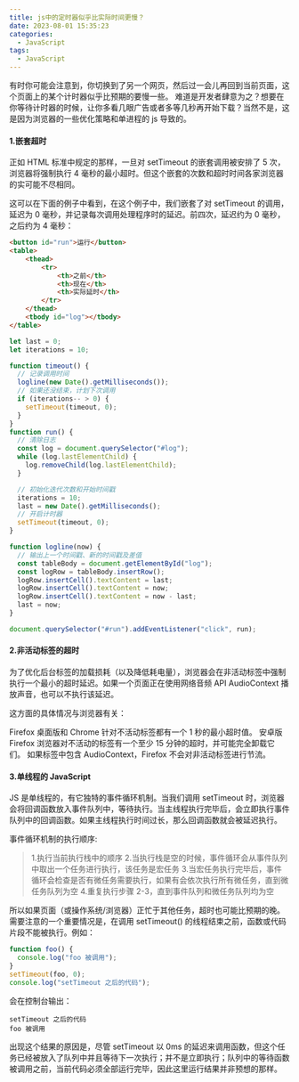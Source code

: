 ```yaml
---
title: js中的定时器似乎比实际时间更慢？
date: 2023-08-01 15:35:23
categories:
  - JavaScript
tags:
  - JavaScript
---
```


有时你可能会注意到，你切换到了另一个网页，然后过一会儿再回到当前页面，这个页面上的某个计时器似乎比预期的要慢一些。
难道是开发者肆意为之？想要在你等待计时器的时候，让你多看几眼广告或者多等几秒再开始下载？当然不是，这是因为浏览器的一些优化策略和单进程的
js 导致的。

#### 1.嵌套超时

正如 HTML 标准中规定的那样，一旦对 setTimeout 的嵌套调用被安排了 5
次，浏览器将强制执行 4
毫秒的最小超时。但这个嵌套的次数和超时时间各家浏览器的实可能不尽相同。

这可以在下面的例子中看到，在这个例子中，我们嵌套了对 setTimeout 的调用，延迟为 0
毫秒，并记录每次调用处理程序时的延迟。前四次，延迟约为 0 毫秒，之后约为 4 毫秒：

```html
<button id="run">运行</button>
<table>
	<thead>
		<tr>
			<th>之前</th>
			<th>现在</th>
			<th>实际延时</th>
		</tr>
	</thead>
	<tbody id="log"></tbody>
</table>
```

```js
let last = 0;
let iterations = 10;

function timeout() {
  // 记录调用时间
  logline(new Date().getMilliseconds());
  // 如果还没结束，计划下次调用
  if (iterations-- > 0) {
    setTimeout(timeout, 0);
  }
}
function run() {
  // 清除日志
  const log = document.querySelector("#log");
  while (log.lastElementChild) {
    log.removeChild(log.lastElementChild);
  }

  // 初始化迭代次数和开始时间戳
  iterations = 10;
  last = new Date().getMilliseconds();
  // 开启计时器
  setTimeout(timeout, 0);
}

function logline(now) {
  // 输出上一个时间戳、新的时间戳及差值
  const tableBody = document.getElementById("log");
  const logRow = tableBody.insertRow();
  logRow.insertCell().textContent = last;
  logRow.insertCell().textContent = now;
  logRow.insertCell().textContent = now - last;
  last = now;
}

document.querySelector("#run").addEventListener("click", run);
```

#### 2.非活动标签的超时

为了优化后台标签的加载损耗（以及降低耗电量），浏览器会在非活动标签中强制执行一个最小的超时延迟。如果一个页面正在使用网络音频
API AudioContext 播放声音，也可以不执行该延迟。

这方面的具体情况与浏览器有关：

Firefox 桌面版和 Chrome 针对不活动标签都有一个 1 秒的最小超时值。 安卓版 Firefox
浏览器对不活动的标签有一个至少 15 分钟的超时，并可能完全卸载它们。
如果标签中包含 AudioContext，Firefox 不会对非活动标签进行节流。

#### 3.单线程的 JavaScript

JS 是单线程的，有它独特的事件循环机制。当我们调用 setTimeout
时，浏览器会将回调函数放入事件队列中，等待执行。当主线程执行完毕后，会立即执行事件队列中的回调函数。如果主线程执行时间过长，那么回调函数就会被延迟执行。

事件循环机制的执行顺序:

> 1.执行当前执行栈中的顺序
> 2.当执行栈是空的时候，事件循环会从事件队列中取出一个任务进行执行，该任务是宏任务
> 3.当宏任务执行完毕后，事件循环会检查是否有微任务需要执行，如果有会依次执行所有微任务，直到微任务队列为空
> 4.重复执行步骤 2-3，直到事件队列和微任务队列均为空

所以如果页面（或操作系统/浏览器）正忙于其他任务，超时也可能比预期的晚。需要注意的一个重要情况是，在调用
setTimeout() 的线程结束之前，函数或代码片段不能被执行。例如：

```js
function foo() {
  console.log("foo 被调用");
}
setTimeout(foo, 0);
console.log("setTimeout 之后的代码");
```

会在控制台输出：

```
setTimeout 之后的代码
foo 被调用
```

出现这个结果的原因是，尽管 setTimeout 以 0ms
的延迟来调用函数，但这个任务已经被放入了队列中并且等待下一次执行；并不是立即执行；队列中的等待函数被调用之前，当前代码必须全部运行完毕，因此这里运行结果并非预想的那样。

